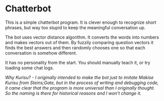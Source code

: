 # Chatterbot

This is a simple chatterbot program.
It is clever enough to recognize short phrases, but way too stupid to keep the meaningful conversation up.

The bot uses vector distance algorithm. It converts the words into numbers and makes vectors out of them. By fuzzily comparing question vectors it finds the best answers and then randomly chooses one so that each conversation is somehow different.

It has no personality from the start. You should manually teach it, or try loading some chat logs. 

_Why Kurisu? - I originally intended to make the bot just to imitate Makise Kurisu from Steins;Gate, but in the process of writing and debugging code, it came clear that the program is more universal than I originally thought. So the naming is there for historical reasons and I won't change it._
